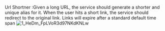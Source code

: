 Url Shortner :Given a long URL, the service should generate a shorter and unique alias for it. When the user hits a short link, the service should redirect to the original link. Links will expire after a standard default time span
![1_HeDm_FpLVoR3d97NKdKNLw](https://github.com/user-attachments/assets/6d67be26-682e-4f7e-adb7-d6c28a825c69)
